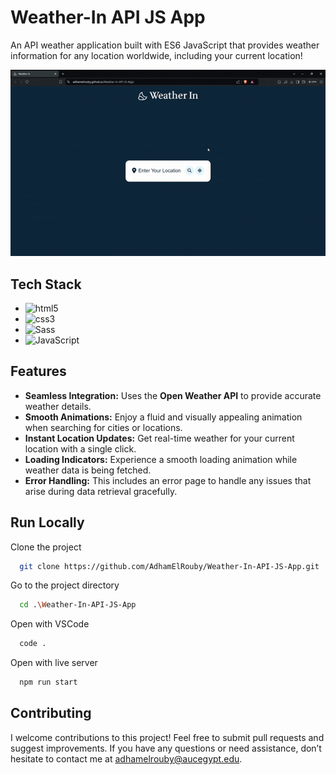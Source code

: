 # Weather-In API JS App

An API weather application built with ES6 JavaScript that provides weather information for any location worldwide, including your current location!

<div align="center">
 <img src="./img/demo.gif" alt="app demo">
</div>

## Tech Stack

- <img src="https://img.shields.io/badge/-HTML5-E34F26?logo=HTML5&logoColor=white&style=flat" alt="html5">
- <img src="https://img.shields.io/badge/-CSS3-1572B6?logo=CSS3&logoColor=white&style=flat" alt="css3">
- <img src="https://img.shields.io/badge/-Sass-CC6699?logo=Sass&logoColor=white&style=flat"  alt="Sass">
- <img src="https://img.shields.io/badge/-JavaScript-F7DF1E?logo=JavaScript&logoColor=white&style=flat" alt="JavaScript">
 
## Features

- **Seamless Integration:** Uses the **Open Weather API** to provide accurate weather details.
- **Smooth Animations:** Enjoy a fluid and visually appealing animation when searching for cities or locations.
- **Instant Location Updates:** Get real-time weather for your current location with a single click.
- **Loading Indicators:** Experience a smooth loading animation while weather data is being fetched.
- **Error Handling:** This includes an error page to handle any issues that arise during data retrieval gracefully.

## Run Locally

Clone the project

```bash
  git clone https://github.com/AdhamElRouby/Weather-In-API-JS-App.git
```

Go to the project directory

```bash
  cd .\Weather-In-API-JS-App
```

Open with VSCode

```bash
  code .
```

Open with live server

```bash
  npm run start
```

## Contributing

I welcome contributions to this project! Feel free to submit pull requests and suggest improvements. 
If you have any questions or need assistance, don’t hesitate to contact me at adhamelrouby@aucegypt.edu.


